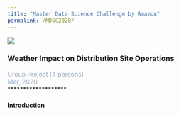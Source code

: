 ```yaml
---
title: "Master Data Science Challenge by Amazon"
permalink: /MDSC2020/
---
```


<img src="/cv-portfolio/assets/images/amazon600.png" />

### Weather Impact on Distribution Site Operations
<div style="color:#97AAC3">
  Group Project (4 persons)
</div>
<div style="color:#97AAC3; postion: absolute; right:0">
  Mar, 2020
</div>
*******************


#### Introduction
